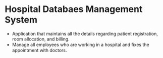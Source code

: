 # Hospital Databaes Management System

- Application that maintains all the details regarding patient registration, room allocation, and billing.
- Manage all employees who are working in a hospital and ﬁxes the appointment with doctors. 

<imge src="https://drive.google.com/file/d/1dBrxRlZSmI6krI1J_sBJ_Mx0jZu11FnO/view?usp=sharing">
